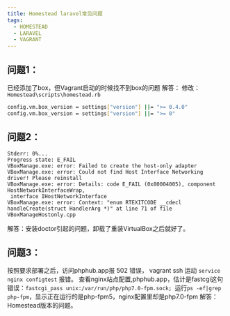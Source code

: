 ```yaml
---
title: Homestead laravel常见问题
tags:
  - HOMESTEAD
  - LARAVEL
  - VAGRANT
---
```


## 问题1：
已经添加了box，但Vagrant启动的时候找不到box的问题
解答：
修改：```Homestead\scripts\homestead.rb```
``` bash
config.vm.box_version = settings["version"] ||= ">= 0.4.0"
config.vm.box_version = settings["version"] ||= ">= 0"
```


## 问题2：
```
Stderr: 0%...
Progress state: E_FAIL
VBoxManage.exe: error: Failed to create the host-only adapter
VBoxManage.exe: error: Could not find Host Interface Networking driver! Please reinstall
VBoxManage.exe: error: Details: code E_FAIL (0x80004005), component HostNetworkInterfaceWrap,
 interface IHostNetworkInterface
VBoxManage.exe: error: Context: "enum RTEXITCODE __cdecl handleCreate(struct HandlerArg *)" at line 71 of file VBoxManageHostonly.cpp
```
解答：安装doctor引起的问题，卸载了重装VirtualBox之后就好了。

## 问题3：
按照要求部署之后，访问phphub.app报 502 错误， vagrant ssh 运动 `service nginx configtest` 报错。 查看nginx站点配置,phphub.app，估计是fastcgi这句错误：`fastcgi_pass unix:/var/run/php/php7.0-fpm.sock; `运行`ps -ef|grep php-fpm`，显示正在运行的是php-fpm5，nginx配置里却是php7.0-fpm
解答：Homestead版本的问题。